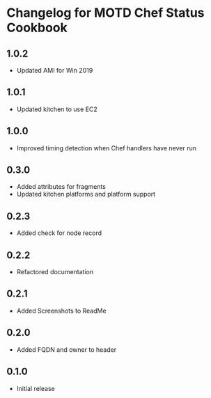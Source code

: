 # Changelog for MOTD Chef Status Cookbook

## 1.0.2

* Updated AMI for Win 2019

## 1.0.1

* Updated kitchen to use EC2

## 1.0.0

* Improved timing detection when Chef handlers have never run

## 0.3.0

* Added attributes for fragments
* Updated kitchen platforms and platform support

## 0.2.3

* Added check for node record

## 0.2.2

* Refactored documentation

## 0.2.1

* Added Screenshots to ReadMe

## 0.2.0

* Added FQDN and owner to header

## 0.1.0

* Initial release
